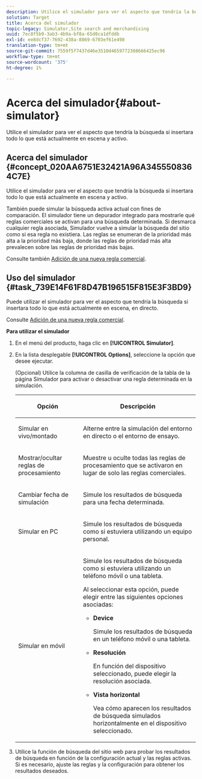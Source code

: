 ```yaml
---
description: Utilice el simulador para ver el aspecto que tendría la búsqueda si insertara todo lo que está actualmente en escena y activo.
solution: Target
title: Acerca del simulador
topic-legacy: Simulator,Site search and merchandising
uuid: 7ec8f5b9-3ab3-4b9a-bf8a-65d0ca1dfddb
exl-id: ee8dcf37-7692-438a-8869-6703ef61e498
translation-type: tm+mt
source-git-commit: 7559f5f7437d46e3510d4659772308666425ec96
workflow-type: tm+mt
source-wordcount: '375'
ht-degree: 1%

---
```


# Acerca del simulador{#about-simulator}

Utilice el simulador para ver el aspecto que tendría la búsqueda si insertara todo lo que está actualmente en escena y activo.

## Acerca del simulador {#concept_020AA6751E32421A96A3455508364C7E}

Utilice el simulador para ver el aspecto que tendría la búsqueda si insertara todo lo que está actualmente en escena y activo.

También puede simular la búsqueda activa actual con fines de comparación. El simulador tiene un depurador integrado para mostrarle qué reglas comerciales se activan para una búsqueda determinada. Si desmarca cualquier regla asociada, Simulador vuelve a simular la búsqueda del sitio como si esa regla no existiera. Las reglas se enumeran de la prioridad más alta a la prioridad más baja, donde las reglas de prioridad más alta prevalecen sobre las reglas de prioridad más bajas.

Consulte también [Adición de una nueva regla comercial](c-about-rules-menu/c-about-business-rules.md#task_BD3B31ED48BB4B1B8F1DCD3BFA2528E7).

## Uso del simulador {#task_739E14F61F8D47B196515F815E3F3BD9}

Puede utilizar el simulador para ver el aspecto que tendría la búsqueda si insertara todo lo que está actualmente en escena, en directo.

Consulte [Adición de una nueva regla comercial](c-about-rules-menu/c-about-business-rules.md#task_BD3B31ED48BB4B1B8F1DCD3BFA2528E7).

**Para utilizar el simulador**

1. En el menú del producto, haga clic en **[!UICONTROL Simulator]**.
1. En la lista desplegable **[!UICONTROL Options]**, seleccione la opción que desee ejecutar.

   <!-- 
   
   r_simulator_page_options.xml
   
   -->

   (Opcional) Utilice la columna de casilla de verificación de la tabla de la página Simulador para activar o desactivar una regla determinada en la simulación.

   <table> 
    <thead> 
      <tr> 
      <th colname="col1" class="entry"> <p>Opción </p> </th> 
      <th colname="col2" class="entry"> <p>Descripción </p> </th> 
      </tr> 
    </thead>
    <tbody> 
      <tr> 
      <td colname="col1"> <p><span class="uicontrol">Simular en vivo/montado</span> </p> </td> 
      <td colname="col2"> <p>Alterne entre la simulación del entorno en directo o el entorno de ensayo. </p> </td> 
      </tr> 
      <tr> 
      <td colname="col1"> <p><span class="uicontrol">Mostrar/ocultar reglas de procesamiento</span> </p> </td> 
      <td colname="col2"> <p>Muestre u oculte todas las reglas de procesamiento que se activaron en lugar de solo las reglas comerciales. </p> </td> 
      </tr> 
      <tr> 
      <td colname="col1"> <p><span class="uicontrol">Cambiar fecha de simulación</span> </p> </td> 
      <td colname="col2"> <p>Simule los resultados de búsqueda para una fecha determinada. </p> </td> 
      </tr> 
      <tr> 
      <td colname="col1"> <p><span class="uicontrol">Simular en PC</span> </p> </td> 
      <td colname="col2"> <p>Simule los resultados de búsqueda como si estuviera utilizando un equipo personal. </p> </td> 
      </tr> 
      <tr> 
      <td colname="col1"> <p><span class="uicontrol">Simular en móvil</span> </p> </td> 
      <td colname="col2"> <p>Simule los resultados de búsqueda como si estuviera utilizando un teléfono móvil o una tableta. </p> <p>Al seleccionar esta opción, puede elegir entre las siguientes opciones asociadas: </p> 
        <ul id="ul_2A9901418212486A8EE67A78CB99CBE4"> 
        <li id="li_B210E954DF0D44C397718112C72C2103"> <b><span class="uicontrol">Device</span></b> <p>Simule los resultados de búsqueda en un teléfono móvil o una tableta. </p> </li> 
        <li id="li_90B64EAA0B57446A90CE22172E703594"> <b><span class="uicontrol">Resolución</span></b> <p>En función del dispositivo seleccionado, puede elegir la resolución asociada. </p> </li> 
        <li id="li_042AF9FA3FA846EDB48F7296DB361515"> <b><span class="uicontrol">Vista horizontal</span></b> <p>Vea cómo aparecen los resultados de búsqueda simulados horizontalmente en el dispositivo seleccionado. </p> </li> 
        </ul> </td> 
      </tr> 
    </tbody> 
    </table>

1. Utilice la función de búsqueda del sitio web para probar los resultados de búsqueda en función de la configuración actual y las reglas activas. Si es necesario, ajuste las reglas y la configuración para obtener los resultados deseados.
